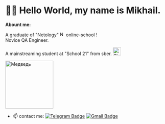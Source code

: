 # 👋🏻 Hello World, my name is Mikhail.
**Abount me:**

A graduate of "Netology" <img src="https://github.com/user-attachments/assets/15cd2a4c-5a7f-4063-ba22-d908c72854a2" alt="Netology" height="15"> online-school !<br/>
Novice QA Engineer.

A mainstreaming student at "School 21" from sber. <img src="https://github.com/user-attachments/assets/bbda2990-2e03-4294-bfd8-dfe4c9c65ad2" alt="Sber" height="25">

<img src="https://github.com/Mikle024/mikle024/assets/142490585/b2045511-7147-40de-9c23-a830e30d9689" alt="Медведь" height="150">

- 📫 contact me: [![Telegram Badge](https://img.shields.io/badge/-Mikhail-blue?style=flat&logo=Telegram&logoColor=white)](https://t.me/mr_bearv) [![Gmail Badge](https://img.shields.io/badge/-Gmail-red?style=flat&logo=Gmail&logoColor=white)](mailto:mikle0240@gmail.com)
